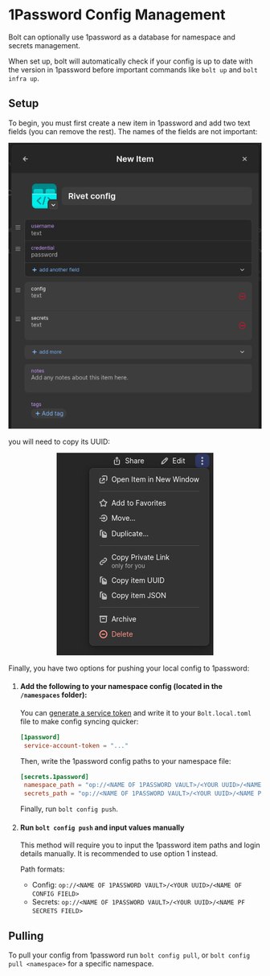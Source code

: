 # 1Password Config Management

Bolt can optionally use 1password as a database for namespace and secrets management.

When set up, bolt will automatically check if your config is up to date with the version in 1password before
important commands like `bolt up` and `bolt infra up`.

## Setup

To begin, you must first create a new item in 1password and add two text fields (you can remove the rest). The
names of the fields are not important:

<p align="center">
  <img alt="1password creating a new item" src="../../../media/1password_create_item.png">
</p>

you will need to copy its UUID:

<p align="center">
  <img alt="1password context menu" src="../../../media/1password_context_menu.png">
</p>

Finally, you have two options for pushing your local config to 1password:

1. #### Add the following to your namespace config (located in the `/namespaces` folder):

   You can [generate a service token](https://developer.1password.com/docs/service-accounts/) and write it to
   your `Bolt.local.toml` file to make config syncing quicker:

   ```toml
   [1password]
   	service-account-token = "..."
   ```

   Then, write the 1password config paths to your namespace file:

   ```toml
   [secrets.1password]
   	namespace_path = "op://<NAME OF 1PASSWORD VAULT>/<YOUR UUID>/<NAME OF CONFIG FIELD>"
   	secrets_path = "op://<NAME OF 1PASSWORD VAULT>/<YOUR UUID>/<NAME PF SECRETS FIELD>"
   ```

   Finally, run `bolt config push`.

2. #### Run `bolt config push` and input values manually

   This method will require you to input the 1password item paths and login details manually. It is
   recommended to use option 1 instead.

   Path formats:

   - Config: `op://<NAME OF 1PASSWORD VAULT>/<YOUR UUID>/<NAME OF CONFIG FIELD>`
   - Secrets: `op://<NAME OF 1PASSWORD VAULT>/<YOUR UUID>/<NAME PF SECRETS FIELD>`

## Pulling

To pull your config from 1password run `bolt config pull`, or `bolt config pull <namespace>` for a specific
namespace.
